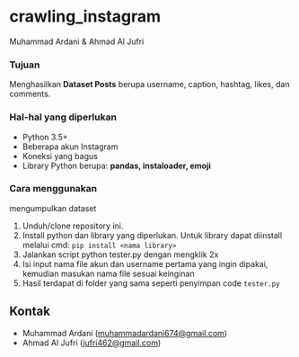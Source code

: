 # crawling_instagram
Muhammad Ardani &amp; Ahmad Al Jufri

### Tujuan
Menghasilkan **Dataset Posts** berupa username, caption, hashtag, likes, dan comments.

### Hal-hal yang diperlukan
- Python 3.5+
- Beberapa akun Instagram
- Koneksi yang bagus 
- Library Python berupa: **pandas, instaloader, emoji**

### Cara menggunakan
mengumpulkan dataset
1. Unduh/clone repository ini.
2. Install python dan library yang diperlukan. Untuk library dapat diinstall melalui cmd: ```pip install <nama library>```
3. Jalankan script python tester.py dengan mengklik 2x
4. Isi input nama file akun dan username pertama yang ingin dipakai, kemudian masukan nama file sesuai keinginan
5. Hasil terdapat di folder yang sama seperti penyimpan code ```tester.py```

## Kontak 
- Muhammad Ardani (muhammadardani674@gmail.com)
- Ahmad Al Jufri (jufri462@gmail.com)

